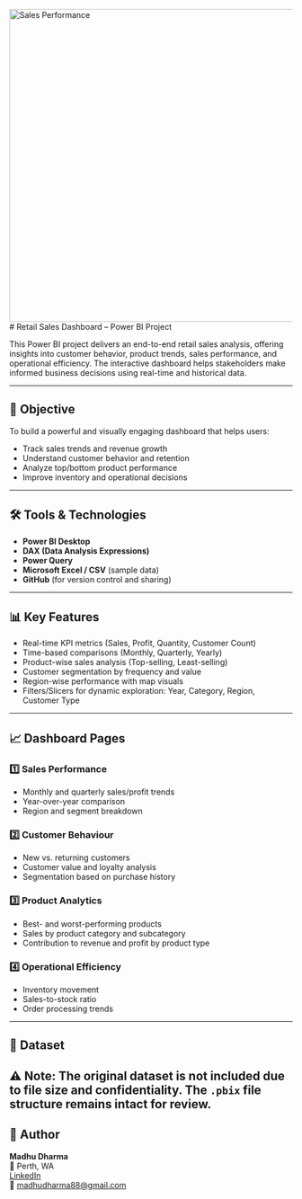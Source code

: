 <img width="970" height="557" alt="Sales Performance" src="https://github.com/user-attachments/assets/d3e7b1b3-67b5-44ff-9e85-ad702b5034b4" />#  Retail Sales Dashboard – Power BI Project

This Power BI project delivers an end-to-end retail sales analysis, offering insights into customer behavior, product trends, sales performance, and operational efficiency. The interactive dashboard helps stakeholders make informed business decisions using real-time and historical data.

---

## 📌 Objective

To build a powerful and visually engaging dashboard that helps users:
- Track sales trends and revenue growth
- Understand customer behavior and retention
- Analyze top/bottom product performance
- Improve inventory and operational decisions

---

## 🛠️ Tools & Technologies

- **Power BI Desktop**
- **DAX (Data Analysis Expressions)**
- **Power Query**
- **Microsoft Excel / CSV** (sample data)
- **GitHub** (for version control and sharing)

---

## 📊 Key Features

- Real-time KPI metrics (Sales, Profit, Quantity, Customer Count)
- Time-based comparisons (Monthly, Quarterly, Yearly)
- Product-wise sales analysis (Top-selling, Least-selling)
- Customer segmentation by frequency and value
- Region-wise performance with map visuals
- Filters/Slicers for dynamic exploration: Year, Category, Region, Customer Type

---

## 📈 Dashboard Pages

### 1️⃣ Sales Performance
- Monthly and quarterly sales/profit trends
- Year-over-year comparison
- Region and segment breakdown

### 2️⃣ Customer Behaviour
- New vs. returning customers
- Customer value and loyalty analysis
- Segmentation based on purchase history

### 3️⃣ Product Analytics
- Best- and worst-performing products
- Sales by product category and subcategory
- Contribution to revenue and profit by product type

### 4️⃣ Operational Efficiency
- Inventory movement
- Sales-to-stock ratio
- Order processing trends


---

## 📁 Dataset

⚠️ **Note**: The original dataset is not included due to file size and confidentiality. The `.pbix` file structure remains intact for review.
---


## 👤 Author

**Madhu Dharma**  
📍 Perth, WA  
[LinkedIn](https://www.linkedin.com/in/madhu-dharma)  
📧 madhudharma88@gmail.com  

